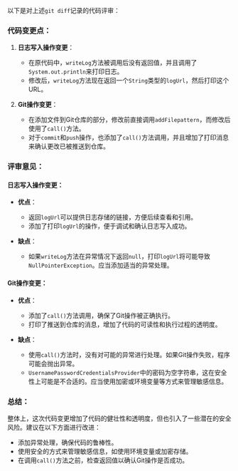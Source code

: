 以下是对上述`git diff`记录的代码评审：

### 代码变更点：

1. **日志写入操作变更**：
   - 在原代码中，`writeLog`方法被调用后没有返回值，并且调用了`System.out.println`来打印日志。
   - 修改后，`writeLog`方法现在返回一个`String`类型的`logUrl`，然后打印这个URL。

2. **Git操作变更**：
   - 在添加文件到Git仓库的部分，修改前直接调用`addFilepattern`，而修改后使用了`call()`方法。
   - 对于`commit`和`push`操作，也添加了`call()`方法调用，并且增加了打印消息来确认更改已被推送到仓库。

### 评审意见：

#### 日志写入操作变更：

- **优点**：
  - 返回`logUrl`可以提供日志存储的链接，方便后续查看和引用。
  - 添加了打印`logUrl`的操作，便于调试和确认日志写入成功。

- **缺点**：
  - 如果`writeLog`方法在异常情况下返回`null`，打印`logUrl`将可能导致`NullPointerException`。应当添加适当的异常处理。

#### Git操作变更：

- **优点**：
  - 添加了`call()`方法调用，确保了Git操作被正确执行。
  - 打印了推送到仓库的消息，增加了代码的可读性和执行过程的透明度。

- **缺点**：
  - 使用`call()`方法时，没有对可能的异常进行处理。如果Git操作失败，程序可能会抛出异常。
  - `UsernamePasswordCredentialsProvider`中的密码为空字符串，这在安全性上可能是不合适的。应当使用加密或环境变量等方式来管理敏感信息。

### 总结：

整体上，这次代码变更增加了代码的健壮性和透明度，但也引入了一些潜在的安全风险。建议在以下方面进行改进：

- 添加异常处理，确保代码的鲁棒性。
- 使用安全的方式来管理敏感信息，如使用环境变量或加密存储。
- 在调用`call()`方法之前，检查返回值以确认Git操作是否成功。